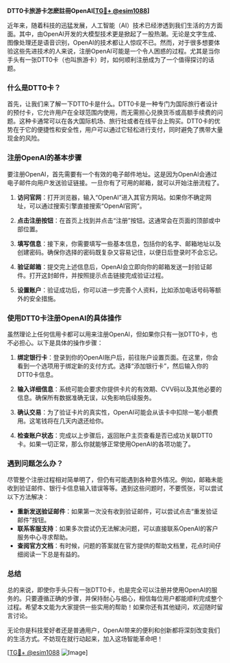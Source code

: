 **DTT0卡旅游卡怎麽註冊OpenAI[[TG💪+ @esim1088](https://t.me/s/esim1088)]**

近年来，随着科技的迅猛发展，人工智能（AI）技术已经渗透到我们生活的方方面面。其中，由OpenAI开发的大模型技术更是掀起了一股热潮。无论是文字生成、图像处理还是语音识别，OpenAI的技术都让人惊叹不已。然而，对于很多想要体验这些先进技术的人来说，注册OpenAI可能是一个令人困惑的过程。尤其是当你手头有一张DTT0卡（也叫旅游卡）时，如何顺利注册成为了一个值得探讨的话题。

### 什么是DTT0卡？

首先，让我们来了解一下DTT0卡是什么。DTT0卡是一种专门为国际旅行者设计的预付卡，它允许用户在全球范围内使用，而无需担心兑换货币或高额手续费的问题。这种卡通常可以在各大国际机场、旅行社或者在线平台上购买。DTT0卡的优势在于它的便捷性和安全性，用户可以通过它轻松进行支付，同时避免了携带大量现金的风险。

### 注册OpenAI的基本步骤

要注册OpenAI，首先需要有一个有效的电子邮件地址。这是因为OpenAI会通过电子邮件向用户发送验证链接。一旦你有了可用的邮箱，就可以开始注册流程了。

1. **访问官网**：打开浏览器，输入“OpenAI”进入其官方网站。如果你不确定网址，可以通过搜索引擎直接搜索“OpenAI官网”。

2. **点击注册按钮**：在首页上找到并点击“注册”按钮。这通常会在页面的顶部或中部位置。

3. **填写信息**：接下来，你需要填写一些基本信息，包括你的名字、邮箱地址以及创建密码。确保你选择的密码既复杂又容易记住，以便日后登录时不会忘记。

4. **验证邮箱**：提交完上述信息后，OpenAI会立即向你的邮箱发送一封验证邮件。打开这封邮件，并按照提示点击链接完成验证过程。

5. **设置账户**：验证成功后，你可以进一步完善个人资料，比如添加电话号码等额外的安全措施。

### 使用DTT0卡注册OpenAI的具体操作

虽然理论上任何信用卡都可以用来注册OpenAI，但如果你只有一张DTT0卡，也不必担心。以下是具体的操作步骤：

1. **绑定银行卡**：登录到你的OpenAI账户后，前往账户设置页面。在这里，你会看到一个选项用于绑定新的支付方式。选择“添加银行卡”，然后输入你的DTT0卡信息。

2. **输入详细信息**：系统可能会要求你提供卡片的有效期、CVV码以及其他必要的信息。确保所有数据准确无误，以免影响后续服务。

3. **确认交易**：为了验证卡片的真实性，OpenAI可能会从该卡中扣除一笔小额费用。这笔钱将在几天内退还给你。

4. **检查账户状态**：完成以上步骤后，返回账户主页查看是否已成功关联DTT0卡。如果一切正常，那么你就能够正常使用OpenAI的各项功能了。

### 遇到问题怎么办？

尽管整个注册过程相对简单明了，但仍有可能遇到各种意外情况。例如，邮箱未能收到验证邮件、银行卡信息输入错误等等。遇到这些问题时，不要慌张，可以尝试以下方法解决：

- **重新发送验证邮件**：如果第一次没有收到验证邮件，可以尝试点击“重发验证邮件”按钮。
- **联系客服支持**：如果多次尝试仍无法解决问题，可以直接联系OpenAI的客户服务中心寻求帮助。
- **查阅官方文档**：有时候，问题的答案就在官方提供的帮助文档里，花点时间仔细阅读一下总是有益的。

### 总结

总的来说，即使你手头只有一张DTT0卡，也是完全可以注册并使用OpenAI的服务的。只要遵循正确的步骤，并保持耐心与细心，相信每位用户都能顺利完成整个过程。希望本文能为大家提供一些实用的帮助！如果你还有其他疑问，欢迎随时留言讨论。

无论你是科技爱好者还是普通用户，OpenAI带来的便利和创新都将深刻改变我们的生活方式。不妨现在就行动起来，加入这场智能革命吧！

[[TG💪+ @esim1088](https://t.me/s/esim1088) ![Image](https://i.postimg.cc/4NQfJmqS/Snipaste-2025-05-13-00-14-12.png)]